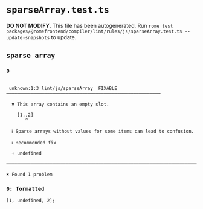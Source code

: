 # `sparseArray.test.ts`

**DO NOT MODIFY**. This file has been autogenerated. Run `rome test packages/@romefrontend/compiler/lint/rules/js/sparseArray.test.ts --update-snapshots` to update.

## `sparse array`

### `0`

```

 unknown:1:3 lint/js/sparseArray  FIXABLE  ━━━━━━━━━━━━━━━━━━━━━━━━━━━━━━━━━━━━━━━━━━━━━━━━━━━━━━━━━

  ✖ This array contains an empty slot.

    [1,,2]
       ^

  ℹ Sparse arrays without values for some items can lead to confusion.

  ℹ Recommended fix

  + undefined

━━━━━━━━━━━━━━━━━━━━━━━━━━━━━━━━━━━━━━━━━━━━━━━━━━━━━━━━━━━━━━━━━━━━━━━━━━━━━━━━━━━━━━━━━━━━━━━━━━━━

✖ Found 1 problem

```

### `0: formatted`

```
[1, undefined, 2];

```
